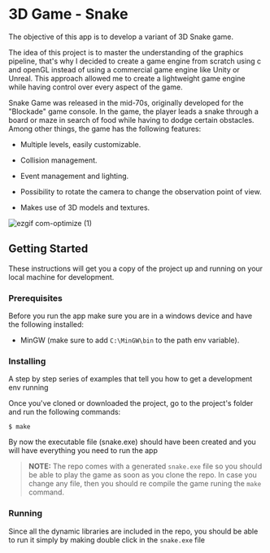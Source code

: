 # 3D Game - Snake

The objective of this app is to develop a variant of 3D Snake game. 

The idea of this project is to master the understanding of the graphics pipeline, that's why I decided to create a game engine from scratch using c and openGL instead of using a commercial game engine like Unity or Unreal.  This approach allowed me to create a lightweight game engine while having control over every aspect of the game.

Snake Game was released in the mid-70s, originally developed for the "Blockade" game console. In the game, the player leads a snake through a board or maze in search of food while having to dodge certain obstacles. Among other things, the game has the following features: 

- Multiple levels, easily customizable.

- Collision management.

- Event management and lighting.

- Possibility to rotate the camera to change the observation point of view.

- Makes use of 3D models and textures.

![ezgif com-optimize (1)](https://user-images.githubusercontent.com/54251435/64484763-ced2d280-d1cb-11e9-953e-58f801f5278e.gif)


## Getting Started

These instructions will get you a copy of the project up and running on your local machine for development.

### Prerequisites
Before you run the app make sure you are in a windows device and have the following installed:
 - MinGW (make sure to add `C:\MinGW\bin` to the path env variable). 

### Installing

A step by step series of examples that tell you how to get a development env running

Once you've cloned or downloaded the project, go to the project's folder and run the following commands:

```
$ make
```
By now the executable file (snake.exe) should have been created and you will have everything you need to run the app

> **NOTE:** The repo comes with a generated `snake.exe` file so you should be able to play the game as soon as you clone the repo. In case you change any file, then you should re compile the game runing the `make` command.

### Running

Since all the dynamic libraries are included in the repo, you should be able to run it simply by making double click in the `snake.exe` file

